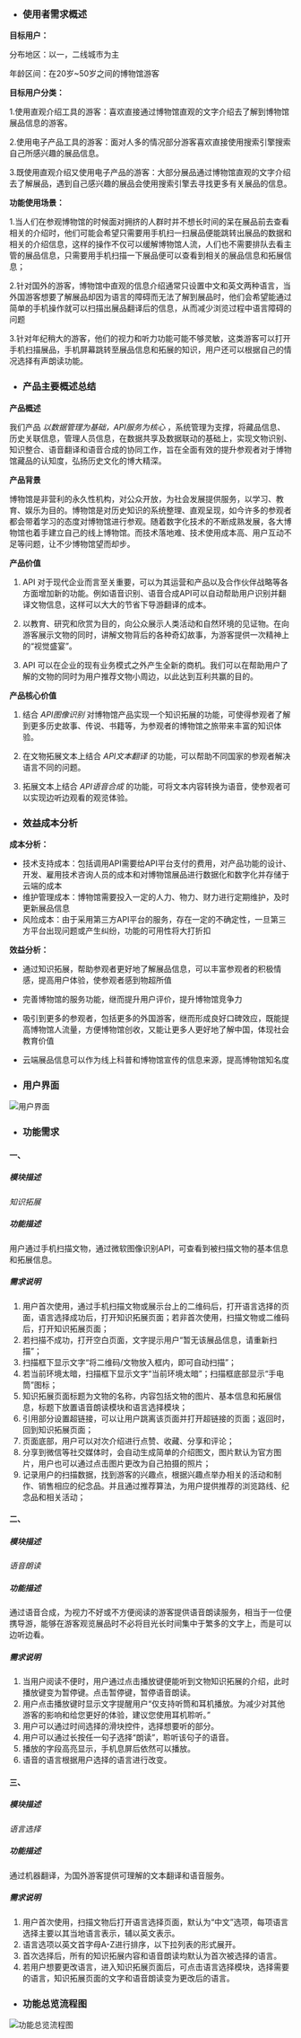- ### 使用者需求概述

 **目标用户：**
 
分布地区：以一，二线城市为主

年龄区间：在20岁~50岁之间的博物馆游客

 **目标用户分类：** 

1.使用直观介绍工具的游客：喜欢直接通过博物馆直观的文字介绍去了解到博物馆展品信息的游客。

2.使用电子产品工具的游客：面对人多的情况部分游客喜欢直接使用搜索引擎搜索自己所感兴趣的展品信息。

3.既使用直观介绍又使用电子产品的游客：大部分展品通过博物馆直观的文字介绍去了解展品，遇到自己感兴趣的展品会使用搜索引擎去寻找更多有关展品的信息。


 **功能使用场景：** 

1.当人们在参观博物馆的时候面对拥挤的人群时并不想长时间的呆在展品前去查看相关的介绍时，他们可能会希望只需要用手机扫一扫展品便能跳转出展品的数据和相关的介绍信息，这样的操作不仅可以缓解博物馆人流，人们也不需要排队去看主管的展品信息，只需要用手机扫描一下展品便可以查看到相关的展品信息和拓展信息；

2.针对国外的游客，博物馆中直观的信息介绍通常只设置中文和英文两种语言，当外国游客想要了解展品却因为语言的障碍而无法了解到展品时，他们会希望能通过简单的手机操作就可以扫描出展品翻译后的信息，从而减少浏览过程中语言障碍的问题

3.针对年纪稍大的游客，他们的视力和听力功能可能不够灵敏，这类游客可以打开手机扫描展品，手机屏幕跳转至展品信息和拓展的知识，用户还可以根据自己的情况选择有声朗读功能。


- ### 产品主要概述总结

 **产品概述** 

我们产品 _以数据管理为基础，API服务为核心_ ，系统管理为支撑，将藏品信息、历史关联信息，管理人员信息，在数据共享及数据联动的基础上，实现文物识别、知识整合、语音翻译和语音合成的协同工作，旨在全面有效的提升参观者对于博物馆藏品的认知度，弘扬历史文化的博大精深。

 **产品背景** 

博物馆是非营利的永久性机构，对公众开放，为社会发展提供服务，以学习、教育、娱乐为目的。博物馆是对历史知识的系统整理、直观呈现，如今许多的参观者都会带着学习的态度对博物馆进行参观。随着数字化技术的不断成熟发展，各大博物馆也着手建立自己的线上博物馆。而技术落地难、技术使用成本高、用户互动不足等问题，让不少博物馆望而却步。

 **产品价值** 

1. API 对于现代企业而言至关重要，可以为其运营和产品以及合作伙伴战略等各方面增加新的功能。例如语音识别、语音合成API可以自动帮助用户识别并翻译文物信息，这样可以大大的节省下导游翻译的成本。

2. 以教育、研究和欣赏为目的，向公众展示人类活动和自然环境的见证物。在向游客展示文物的同时，讲解文物背后的各种奇幻故事，为游客提供一次精神上的“视觉盛宴”。

3. API 可以在企业的现有业务模式之外产生全新的商机。我们可以在帮助用户了解的文物的同时为用户推荐文物小周边，以此达到互利共赢的目的。

 **产品核心价值** 

1. 结合 _API图像识别_ 对博物馆产品实现一个知识拓展的功能，可使得参观者了解到更多历史故事、传说、书籍等，为参观者的博物馆之旅带来丰富的知识体验。

2. 在文物拓展文本上结合 _API文本翻译_ 的功能，可以帮助不同国家的参观者解决语言不同的问题。

3. 拓展文本上结合 _API语音合成_ 的功能，可将文本内容转换为语音，使参观者可以实现边听边观看的观览体验。


- ### 效益成本分析

 **成本分析：** 
- 技术支持成本：包括调用API需要给API平台支付的费用，对产品功能的设计、开发、雇用技术咨询人员的成本和对博物馆展品进行数据化和数字化并存储于云端的成本
- 维护管理成本：博物馆需要投入一定的人力、物力、财力进行定期维护，及时更新展品信息
- 风险成本：由于采用第三方API平台的服务，存在一定的不确定性，一旦第三方平台出现问题或产生纠纷，功能的可用性将大打折扣

 **效益分析：** 
- 通过知识拓展，帮助参观者更好地了解展品信息，可以丰富参观者的积极情感，提高用户体验，使参观者感到物超所值
- 完善博物馆的服务功能，继而提升用户评价，提升博物馆竞争力
- 吸引到更多的参观者，包括更多的外国游客，继而形成良好口碑效应，既能提高博物馆人流量，方便博物馆创收，又能让更多人更好地了解中国，体现社会教育价值
- 云端展品信息可以作为线上科普和博物馆宣传的信息来源，提高博物馆知名度


- ### 用户界面

![用户界面](https://images.gitee.com/uploads/images/2019/1116/133331_0934a28e_1648150.png "用户界面.png")

- ### 功能需求

#### 一、
##### 模块描述

 _知识拓展_ 

##### 功能描述
用户通过手机扫描文物，通过微软图像识别API，可查看到被扫描文物的基本信息和拓展信息。

##### 需求说明
1. 用户首次使用，通过手机扫描文物或展示台上的二维码后，打开语言选择的页面，语言选择成功后，打开知识拓展页面；若非首次使用，扫描文物或二维码后，打开知识拓展页面；
2. 若扫描不成功，打开空白页面，文字提示用户“暂无该展品信息，请重新扫描”；
3. 扫描框下显示文字“将二维码/文物放入框内，即可自动扫描”；
4. 若当前环境太暗，扫描框下显示文字“当前环境太暗”；扫描框底部显示“手电筒”图标；
5. 知识拓展页面标题为文物的名称，内容包括文物的图片、基本信息和拓展信息，标题下放置语音朗读模块和语言选择模块；
6. 引用部分设置超链接，可以让用户跳离该页面并打开超链接的页面；返回时，回到知识拓展页面；
7. 页面底部，用户可以对次介绍进行点赞、收藏、分享和评论；
8. 分享到微信等社交媒体时，会自动生成简单的介绍图文，图片默认为官方图片，用户也可以通过点击图片更改为自己拍摄的照片；
9. 记录用户的扫描数据，找到游客的兴趣点，根据兴趣点举办相关的活动和制作、销售相应的纪念品。并且通过推荐算法，为用户提供推荐的浏览路线、纪念品和相关活动；

#### 二、
##### 模块描述

 _语音朗读_ 

##### 功能描述
通过语音合成，为视力不好或不方便阅读的游客提供语音朗读服务，相当于一位便携导游，能够在游客观览展品时不必将目光长时间集中于繁多的文字上，而是可以边听边看。

##### 需求说明
1. 当用户阅读不便时，用户通过点击播放键便能听到文物知识拓展的介绍，此时播放键变为暂停键。点击暂停键，暂停语音朗读。
2. 用户点击播放键时显示文字提醒用户“仅支持听筒和耳机播放。为减少对其他游客的影响和给您更好的体验，建议您使用耳机聆听。”
3. 用户可以通过时间选择的滑块控件，选择想要听的部分。
4. 用户可以通过长按任一句子选择“朗读”，聆听该句子的语音。
5. 播放的字段高亮显示，手机息屏后依然可以播放。
6. 语音的语言根据用户选择的语言进行改变。

#### 三、
##### 模块描述

 _语言选择_ 

##### 功能描述
通过机器翻译，为国外游客提供可理解的文本翻译和语音服务。

##### 需求说明
1. 用户首次使用，扫描文物后打开语言选择页面，默认为“中文”选项，每项语言选择主要以其当地语言表示，辅以英文表示。
2. 语言选项以英文首字母A-Z进行排序，以下拉列表的形式展开。
3. 首次选择后，所有的知识拓展内容和语音朗读均默认为首次被选择的语言。
4. 若用户想要更改语言，进入知识拓展页面后，可点击语言选择模块，选择需要的语言，知识拓展页面的文字和语音朗读变为更改后的语言。


- ### 功能总览流程图

![功能总览流程图](https://images.gitee.com/uploads/images/2019/1118/131602_c32a2a88_1648150.png "功能总览流程图.png")
